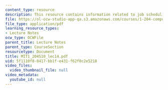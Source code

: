 ```yaml
---
content_type: resource
description: This resource contains information related to job scheduling.
file: https://ol-ocw-studio-app-qa.s3.amazonaws.com/courses/1-204-computer-algorithms-in-systems-engineering-spring-2010/5f1110f88417bb1fe431f62f0c2e5218_MIT1_204S10_lec14.pdf
file_type: application/pdf
learning_resource_types:
- Lecture Notes
ocw_type: OCWFile
parent_title: Lecture Notes
parent_type: CourseSection
resourcetype: Document
title: MIT1_204S10_lec14.pdf
uid: 5f1110f8-8417-bb1f-e431-f62f0c2e5218
video_files:
  video_thumbnail_file: null
video_metadata:
  youtube_id: null
---
```

